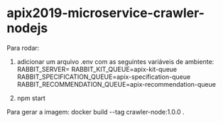 # apix2019-microservice-crawler-nodejs

Para rodar:

1. adicionar um arquivo .env com as seguintes variáveis de ambiente: 
RABBIT_SERVER=<IP do Rabbit>
RABBIT_KIT_QUEUE=apix-kit-queue
RABBIT_SPECIFICATION_QUEUE=apix-specification-queue
RABBIT_RECOMMENDATION_QUEUE=apix-recommendation-queue

2. npm start

Para gerar a imagem:
docker build --tag crawler-node:1.0.0 .
